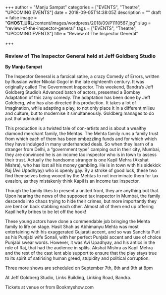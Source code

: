 +++
author = "Manju Sampat"
categories = ["EVENTS", "Theatre", "UPCOMING EVENTS"]
date = 2018-09-05T14:38:05Z
description = ""
draft = false
image = "__GHOST_URL__/content/images/wordpress/2018/09/P1110567.jpg"
slug = "review-of-the-inspector-general"
tags = ["EVENTS", "Theatre", "UPCOMING EVENTS"]
title = "Review of The Inspector General"

+++


<h3>Review of The Inspector General held at Jeff Goldberg Studio</h3>
<p><strong>By Manju Sampat</strong></p>
<p>The Inspector General is a farcical satire, a crazy Comedy of Errors, written by Russian writer Nikolai Gogol in the late eighteenth century. It was originally called The Government Inspector. This weekend, Bandra’s Jeff Goldberg Studio’s Advanced batch of actors, presented a Bombay Adaptation of this zany comedy. The adaptation has been done by Jeff Goldberg, who has also directed this production. It takes a lot of imagination, while adapting a play, to not only place it in a different milieu and culture, but to modernise it simultaneously. Goldberg manages to do just that admirably!</p>
<p>This production is a twisted tale of con-artists and is about a wealthy diamond merchant family, the Mehtas. The Mehta family runs a family trust from which each of them has been embezzling funds and for which which they have indulged in many underhanded deals. So when they learn of a stranger from Delhi, a “government type” camping out in their city, Mumbai, they are convinced he is an income tax inspector who is in town to assess their trust. Actually the handsome stranger is one Kapil Mehra (Akshat Mishra), who has lost all his money gambling. He is in town with his sidekick Raj (Avi Upadhyay) who is openly gay. By a stroke of good luck, these two find themselves being wooed by the Mehtas to not incriminate them for tax evasion, as they mistakenly think Kapil is an income tax inspector.</p>
<p>Though the family likes to present a united front, they are anything but that. Upon hearing the news of the supposed tax inspector in Mumbai, the family descends into chaos trying to hide their crimes, but more importantly they are bent on back stabbing each other. Almost all of them end up offering Kapil hefty bribes to be let off the hook!</p>
<p>These young actors have done a commendable job bringing the Mehta family to life on stage. Hasit Shah as Abhimanyu Mehta was most entertaining with his exaggerated Gujarati accent, and so was Sanchita Puri as his Punjabi wife Sonali, with her perfect Punjabi accent and use of choice Punjabi swear words. However, it was Avi Upadhyay, and his antics in the role of Raj, that had the audience in splits. Akshat Mishra as Kapil Mehra and the rest of the cast lent able support to ensure that the play stays true to its spirit of satirising human greed, stupidity and political corruption.</p>
<p>Three more shows are scheduled on September 7th, 8th and 9th at 8pm</p>
<p>At Jeff Goldberg Studio, Links Building, Linking Road, Bandra.</p>
<p>Tickets at venue or from Bookmyshow.com</p>




